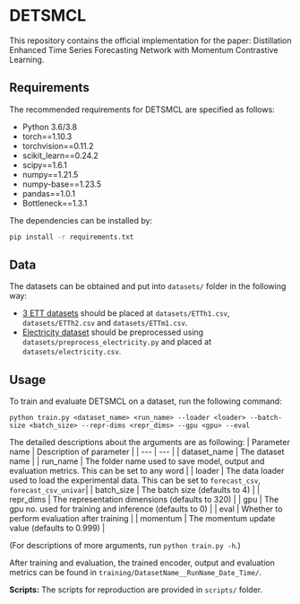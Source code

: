 # DETSMCL

This repository contains the official implementation for the paper: Distillation Enhanced Time Series Forecasting Network with
Momentum Contrastive Learning.

## Requirements

The recommended requirements for DETSMCL are specified as follows:
* Python 3.6/3.8
* torch==1.10.3
* torchvision==0.11.2
* scikit_learn==0.24.2
* scipy==1.6.1
* numpy==1.21.5
* numpy-base==1.23.5
* pandas==1.0.1
* Bottleneck==1.3.1


The dependencies can be installed by:
```bash
pip install -r requirements.txt
```

## Data

The datasets can be obtained and put into `datasets/` folder in the following way:

* [3 ETT datasets](https://github.com/zhouhaoyi/ETDataset) should be placed at `datasets/ETTh1.csv`, `datasets/ETTh2.csv` and `datasets/ETTm1.csv`.
* [Electricity dataset](https://archive.ics.uci.edu/ml/datasets/ElectricityLoadDiagrams20112014) should be preprocessed using `datasets/preprocess_electricity.py` and placed at `datasets/electricity.csv`.


## Usage

To train and evaluate DETSMCL on a dataset, run the following command:

```train & evaluate
python train.py <dataset_name> <run_name> --loader <loader> --batch-size <batch_size> --repr-dims <repr_dims> --gpu <gpu> --eval
```
The detailed descriptions about the arguments are as following:
| Parameter name | Description of parameter |
| --- | --- |
| dataset_name | The dataset name |
| run_name | The folder name used to save model, output and evaluation metrics. This can be set to any word |
| loader | The data loader used to load the experimental data. This can be set to `forecast_csv`, `forecast_csv_univar`|
| batch_size | The batch size (defaults to 4) |
| repr_dims | The representation dimensions (defaults to 320) |
| gpu | The gpu no. used for training and inference (defaults to 0) |
| eval | Whether to perform evaluation after training |
| momentum | The momentum update value (defaults to 0.999) |

(For descriptions of more arguments, run `python train.py -h`.)

After training and evaluation, the trained encoder, output and evaluation metrics can be found in `training/DatasetName__RunName_Date_Time/`. 

**Scripts:** The scripts for reproduction are provided in `scripts/` folder.


